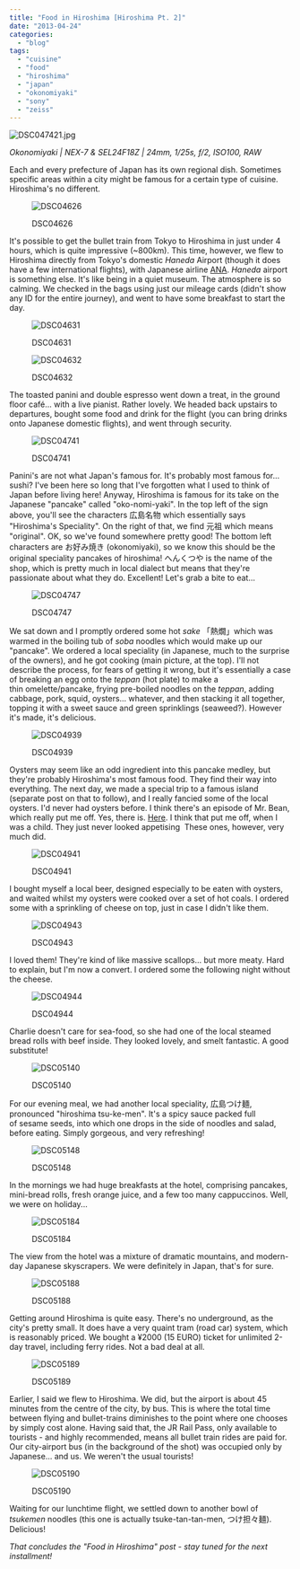 ```yaml
---
title: "Food in Hiroshima [Hiroshima Pt. 2]"
date: "2013-04-24"
categories: 
  - "blog"
tags: 
  - "cuisine"
  - "food"
  - "hiroshima"
  - "japan"
  - "okonomiyaki"
  - "sony"
  - "zeiss"
---
```


![DSC047421.jpg](/assets/images/ad670-dsc047421.jpg)

_Okonomiyaki | NEX-7 & SEL24F18Z | 24mm, 1/25s, f/2, ISO100, RAW_

Each and every prefecture of Japan has its own regional dish. Sometimes specific areas within a city might be famous for a certain type of cuisine. Hiroshima's no different.

<figure>

![DSC04626](/assets/images/b45eb-dsc04626.jpg)

<figcaption>



DSC04626





</figcaption>



</figure>

It's possible to get the bullet train from Tokyo to Hiroshima in just under 4 hours, which is quite impressive (~800km). This time, however, we flew to Hiroshima directly from Tokyo's domestic _Haneda_ Airport (though it does have a few international flights), with Japanese airline [ANA](http://www.ana.co.jp/asw/index.jsp?type=e). _Haneda_ airport is something else. It's like being in a quiet museum. The atmosphere is so calming. We checked in the bags using just our mileage cards (didn't show any ID for the entire journey), and went to have some breakfast to start the day.

<figure>

![DSC04631](/assets/images/6d245-dsc04631.jpg)

<figcaption>



DSC04631





</figcaption>



</figure>

<figure>

![DSC04632](/assets/images/61585-dsc04632.jpg)

<figcaption>



DSC04632





</figcaption>



</figure>

The toasted panini and double espresso went down a treat, in the ground floor café... with a live pianist. Rather lovely. We headed back upstairs to departures, bought some food and drink for the flight (you can bring drinks onto Japanese domestic flights), and went through security.

<figure>

![DSC04741](/assets/images/a1bb0-dsc04741.jpg)

<figcaption>



DSC04741





</figcaption>



</figure>

Panini's are not what Japan's famous for. It's probably most famous for... sushi? I've been here so long that I've forgotten what I used to think of Japan before living here! Anyway, Hiroshima is famous for its take on the Japanese "pancake" called "oko-nomi-yaki". In the top left of the sign above, you'll see the characters 広島名物 which essentially says "Hiroshima's Speciality". On the right of that, we find 元祖 which means "original". OK, so we've found somewhere pretty good! The bottom left characters are お好み焼き (okonomiyaki), so we know this should be the original speciality pancakes of hiroshima! へんくつや is the name of the shop, which is pretty much in local dialect but means that they're passionate about what they do. Excellent! Let's grab a bite to eat...

<figure>

![DSC04747](/assets/images/cdb0a-dsc04747.jpg)

<figcaption>



DSC04747





</figcaption>



</figure>

We sat down and I promptly ordered some hot _sake_ 「熱燗」which was warmed in the boiling tub of _soba_ noodles which would make up our "pancake". We ordered a local speciality (in Japanese, much to the surprise of the owners), and he got cooking (main picture, at the top). I'll not describe the process, for fears of getting it wrong, but it's essentially a case of breaking an egg onto the _teppan_ (hot plate) to make a thin omelette/pancake, frying pre-boiled noodles on the _teppan_, adding cabbage, pork, squid, oysters... whatever, and then stacking it all together, topping it with a sweet sauce and green sprinklings (seaweed?). However it's made, it's delicious.

<figure>

![DSC04939](/assets/images/0c97a-dsc04939.jpg)

<figcaption>



DSC04939





</figcaption>



</figure>

Oysters may seem like an odd ingredient into this pancake medley, but they're probably Hiroshima's most famous food. They find their way into everything. The next day, we made a special trip to a famous island (separate post on that to follow), and I really fancied some of the local oysters. I'd never had oysters before. I think there's an episode of Mr. Bean, which really put me off. Yes, there is. [Here](http://www.youtube.com/watch?feature=player_detailpage&v=W3TqbuxYP8Q#t=79s). I think that put me off, when I was a child. They just never looked appetising  These ones, however, very much did.

<figure>

![DSC04941](/assets/images/14e9f-dsc04941.jpg)

<figcaption>



DSC04941





</figcaption>



</figure>

I bought myself a local beer, designed especially to be eaten with oysters, and waited whilst my oysters were cooked over a set of hot coals. I ordered some with a sprinkling of cheese on top, just in case I didn't like them.

<figure>

![DSC04943](/assets/images/332ec-dsc04943.jpg)

<figcaption>



DSC04943





</figcaption>



</figure>

I loved them! They're kind of like massive scallops... but more meaty. Hard to explain, but I'm now a convert. I ordered some the following night without the cheese.

<figure>

![DSC04944](/assets/images/5e53f-dsc04944.jpg)

<figcaption>



DSC04944





</figcaption>



</figure>

Charlie doesn't care for sea-food, so she had one of the local steamed bread rolls with beef inside. They looked lovely, and smelt fantastic. A good substitute!

<figure>

![DSC05140](/assets/images/e6002-dsc05140.jpg)

<figcaption>



DSC05140





</figcaption>



</figure>

For our evening meal, we had another local speciality, 広島つけ麺, pronounced "hiroshima tsu-ke-men". It's a spicy sauce packed full of sesame seeds, into which one drops in the side of noodles and salad, before eating. Simply gorgeous, and very refreshing!

<figure>

![DSC05148](/assets/images/8f9c5-dsc05148.jpg)

<figcaption>



DSC05148





</figcaption>



</figure>

In the mornings we had huge breakfasts at the hotel, comprising pancakes, mini-bread rolls, fresh orange juice, and a few too many cappuccinos. Well, we were on holiday...

<figure>

![DSC05184](/assets/images/56dac-dsc05184.jpg)

<figcaption>



DSC05184





</figcaption>



</figure>

The view from the hotel was a mixture of dramatic mountains, and modern-day Japanese skyscrapers. We were definitely in Japan, that's for sure.

<figure>

![DSC05188](/assets/images/5a490-dsc05188.jpg)

<figcaption>



DSC05188





</figcaption>



</figure>

Getting around Hiroshima is quite easy. There's no underground, as the city's pretty small. It does have a very quaint tram (road car) system, which is reasonably priced. We bought a ¥2000 (15 EURO) ticket for unlimited 2-day travel, including ferry rides. Not a bad deal at all.

<figure>

![DSC05189](/assets/images/ed542-dsc05189.jpg)

<figcaption>



DSC05189





</figcaption>



</figure>

Earlier, I said we flew to Hiroshima. We did, but the airport is about 45 minutes from the centre of the city, by bus. This is where the total time between flying and bullet-trains diminishes to the point where one chooses by simply cost alone. Having said that, the JR Rail Pass, only available to tourists - and highly recommended, means all bullet train rides are paid for. Our city-airport bus (in the background of the shot) was occupied only by Japanese... and us. We weren't the usual tourists!

<figure>

![DSC05190](/assets/images/5b609-dsc05190.jpg)

<figcaption>



DSC05190





</figcaption>



</figure>

Waiting for our lunchtime flight, we settled down to another bowl of _tsukemen_ noodles (this one is actually tsuke-tan-tan-men, つけ担々麺). Delicious!

_That concludes the "Food in Hiroshima" post - stay tuned for the next installment!_
